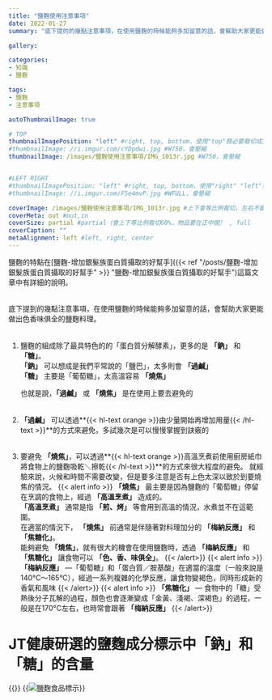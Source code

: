 ```yaml
---
title: "鹽麴使用注意事項"
date: 2022-01-27
summary: "底下提的的幾點注意事項，在使用鹽麴的時候能夠多加留意的話，會幫助大家更能做出色香味俱全的鹽麴料理。"

gallery: 

categories:
- 知識
- 鹽麴

tags:
- 鹽麴
- 注意事項

autoThumbnailImage: true

# TOP
thumbnailImagePosition: "left" #right, top, bottom，使用"top"務必要裁切成寬度750，這樣才會正確顯示，其他用原尺寸即可
#thumbnailImage: //i.imgur.com/cYDpdwi.jpg #W750，會壓縮
thumbnailImage: /images/鹽麴使用注意事項/IMG_1013r.jpg #W750，會壓縮


#LEFT RIGHT
#thumbnailImagePosition: "left" #right, top, bottom，使用"right" "left"務必要裁切成接近正方形，這樣才會正確顯示
#thumbnailImage: //i.imgur.com/F5e4mvP.jpg #WFULL，會壓縮

coverImage: /images/鹽麴使用注意事項/IMG_1013r.jpg #上下會等比例裁切，左右不變，WFULL
coverMeta: out #out,in
coverSize: partial #partial（會上下等比例裁切60%，物品要在正中間） , full
coverCaption: ""
metaAlignment: left #left, right, center
---
```

鹽麴的特點在[鹽麴-增加銀髮族蛋白質攝取的好幫手]({{< ref "/posts/鹽麴-增加銀髮族蛋白質攝取的好幫手" >}} "鹽麴-增加銀髮族蛋白質攝取的好幫手")這篇文章中有詳細的說明。
######
底下提到的幾點注意事項，在使用鹽麴的時候能夠多加留意的話，會幫助大家更能做出色香味俱全的鹽麴料理。
######
1. 鹽麴的組成除了最具特色的的「蛋白質分解酵素」，更多的是 **「鈉」** 和 **「糖」**。\
**「鈉」** 可以想成是我們平常說的「鹽巴」，太多則會 **「過鹹」**\
**「糖」** 主要是「葡萄糖」，太高溫容易 **「燒焦」**

	也就是說，**「過鹹」** 或 **「燒焦」** 是在使用上要去避免的
######
2. **「過鹹」** 可以透過**{{< hl-text orange >}}由少量開始再增加用量{{< /hl-text >}}**的方式來避免，多試幾次是可以慢慢掌握到訣竅的
######
3. 要避免 **「燒焦」**，可以透過**{{< hl-text orange >}}高溫烹煮前使用廚房紙巾將食物上的鹽麴吸乾＼擦乾{{< /hl-text >}}**的方式來很大程度的避免。
就經驗來說，火候和時間不需要改變，但是要多注意是否有上色太深以致於到要燒焦的情況。
{{< alert info >}}
**「燒焦」** 最主要是因為鹽麴的「葡萄糖」停留在烹調的食物上，經過 **「高溫烹煮」** 造成的。\
**「高溫烹煮」** 通常是指 **「煎、烤」** 等會用到高溫的情況，水煮並不在這範圍。\
在適當的情況下， **「燒焦」** 前通常是伴隨著對料理加分的 **「梅納反應」** 和 **「焦糖化」**。\
能夠避免 **「燒焦」**，就有很大的機會在使用鹽麴時，透過 **「梅納反應」** 和 **「焦糖化」** 讓食物可以 **「色、香、味俱全」**。
{{< /alert>}}
{{< alert info >}}
**「梅納反應」** —「葡萄糖」和「蛋白質／胺基酸」在適當的溫度（一般來說是140°C～165°C），經過一系列複雜的化學反應，讓食物變褐色，同時形成新的香氣和風味
{{< /alert>}}
{{< alert info >}}
**「焦糖化」** — 食物中的「糖」受熱後分子瓦解的過程，顏色也會逐漸變成「金黃、淺褐、深褐色」的過程，一般是在170°C左右，也時常會跟著 **「梅納反應」**
{{< /alert>}}
######

# JT健康研選的鹽麴成分標示中「鈉」和「糖」的含量
{{<image classes="clear">}}
{{<image classes="left nocaption fancybox fig-50" thumbnail-width="95%" thumbnail-height="95%" src="/images/食品標示/鹽麴食品標示.jpg" title="鹽麴食品標示" >}}
